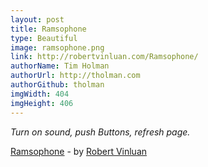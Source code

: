 ```yaml
---
layout: post
title: Ramsophone
type: Beautiful
image: ramsophone.png
link: http://robertvinluan.com/Ramsophone/
authorName: Tim Holman
authorUrl: http://tholman.com
authorGithub: tholman
imgWidth: 404
imgHeight: 406
---
```


_Turn on sound, push Buttons, refresh page._

[Ramsophone](http://robertvinluan.com/Ramsophone/) - by [Robert Vinluan](http://robertvinluan.com/)
